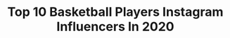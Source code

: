 ---
title: Top 10 Basketball Players Instagram Influencers In 2020
description: >-
  Find top basketball players Instagram influencers in 2020. Most popular hashtags: #probasketball #overseasbasketball #afro #baywafcbbtour.
platform: Instagram
profiles:
  - username: "nickemery04"
    fullname: >-
      Nick Emery
    location: "United States"
    followers: 5886
    engagement: 1598
    commentsToLikes: 0.097543
    id: ck0ty07b5l1md0i19f788a2f3
    verified: false
    hashtags: "#chancyboy, #genmarketing, #may2020, #brotherhood"
  - username: "xavier.talton"
    fullname: >-
      XAVIER TALTON - BASKETBALL
    location: ""
    followers: 5563
    engagement: 1382
    commentsToLikes: 0.082724
    id: ck8t43gc15djm0j78icf8iwr3
    verified: false
    hashtags: "#trusttheprocess, #overseaslife, #dreamchasin, #stayhungrystayhumble"
  - username: "otaldo_daniel"
    fullname: >-
      Daniel costa
    location: "Brazil"
    followers: 22890
    engagement: 737
    commentsToLikes: 0.076657
    id: ck5qd1fsrtczw0i11mzokl4qs
    verified: false
    hashtags: "#negritude, #projetoarvore, #bbbxp2020, #pretosnotopo"
  - username: "rob_lowery8"
    fullname: >-
      Rob Lowery
    location: "Canada"
    followers: 8346
    engagement: 1149
    commentsToLikes: 0.075795
    id: ck5qel5xu10hu0i11chh4qjh1
    verified: false
    hashtags: "#10, #10yearvet, #torun, #magicyear"
  - username: "sertacsanli"
    fullname: >-
      Sertaç Şanlı
    location: ""
    followers: 8678
    engagement: 1658
    commentsToLikes: 0.044439
    id: ck5zmcuxlmc6g0i148id7d7ej
    verified: true
    hashtags: "#stayhome, #kupan, #bizbirlikteyiz, #socialdistancing"
  - username: "dcash_11"
    fullname: >-
      David Holston
    location: "France"
    followers: 7155
    engagement: 1792
    commentsToLikes: 0.042158
    id: ck6u8ddttqx2c0j714wcqgup3
    verified: true
    hashtags: ""
  - username: "angeldelgado"
    fullname: >-
      Angel Delgado
    location: "Dominican Republic"
    followers: 88885
    engagement: 1267
    commentsToLikes: 0.023963
    id: ck5c0f716t0o50i115u51gua5
    verified: true
    hashtags: "#justakidfromdominicanrepublic, #vamospormas, #dominicana, #tiktok"
  - username: "sjdmashayekhi"
    fullname: >-
      Sajjad Mashayekhi
    location: "Iran"
    followers: 11321
    engagement: 1774
    commentsToLikes: 0.033437
    id: ck8t01wmhqjzj0j780rqpxm9u
    verified: false
    hashtags: "#sjd, #nbamvp, #iribf, #fibawc"
  - username: "dzeda14"
    fullname: >-
      Nihad Djedovic
    location: "Germany"
    followers: 10655
    engagement: 1274
    commentsToLikes: 0.029971
    id: ck1388dniezmr0i196kkuucbe
    verified: false
    hashtags: "#iamnotzlatan, #fotoduda, #miasanmia, #nurderfcb"
  - username: "nandodecolo"
    fullname: >-
      Nando De Colo
    location: "Turkey"
    followers: 129173
    engagement: 1345
    commentsToLikes: 0.016526
    id: ck14irrkjgwd90i1935oo2h15
    verified: true
    hashtags: "#misguapas, #felizsanvalent, #turkishcupchampions, #beyaztak"
---
